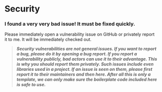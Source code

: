 # Security
### I found a very very bad issue! It must be fixed quickly.
Please immediately open a vulnerability issue on GitHub or privately report it to me. It will be immediately checked out.

> ***Security vulnerabilities are not general issues. If you want to report a bug, please do it by opening a bug report. If you report a vulnerability publicly, bad actors can use it to their advantage. This is why you should report them privately. Such issues include even libraries used in a project. If an issue is seen on them, please first report it to their maintainers and then here. After all this is only a template, we can only make sure the boilerplate code included here is safe to use.***